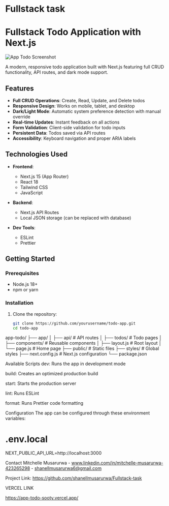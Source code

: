 # Fullstack task

# Fullstack Todo Application with Next.js

![App Todo Screenshot](/public/2025-08-14.png) 

A modern, responsive todo application built with Next.js featuring full CRUD functionality, API routes, and dark mode support.

## Features

- **Full CRUD Operations**: Create, Read, Update, and Delete todos
- **Responsive Design**: Works on mobile, tablet, and desktop
- **Dark/Light Mode**: Automatic system preference detection with manual override
- **Real-time Updates**: Instant feedback on all actions
- **Form Validation**: Client-side validation for todo inputs
- **Persistent Data**: Todos saved via API routes
- **Accessibility**: Keyboard navigation and proper ARIA labels

## Technologies Used

- **Frontend**: 
  - Next.js 15 (App Router)
  - React 18
  - Tailwind CSS
  - JavaScript

- **Backend**:
  - Next.js API Routes
  - Local JSON storage (can be replaced with database)

- **Dev Tools**:
  - ESLint
  - Prettier
  

## Getting Started

### Prerequisites

- Node.js 18+
- npm or yarn

### Installation

1. Clone the repository:
   ```bash
   git clone https://github.com/yourusername/todo-app.git
   cd todo-app


  app-todo/
├── app/
│   ├── api/               # API routes
│   ├── todos/             # Todo pages
│   ├── components/        # Reusable components
│   ├── layout.js          # Root layout
│   └── page.js            # Home page
├── public/                # Static files
├── styles/                # Global styles
├── next.config.js         # Next.js configuration
└── package.json

Available Scripts
dev: Runs the app in development mode

build: Creates an optimized production build

start: Starts the production server

lint: Runs ESLint

format: Runs Prettier code formatting

Configuration
The app can be configured through these environment variables:

# .env.local
NEXT_PUBLIC_API_URL=http://localhost:3000

Contact
Mitchelle Musarurwa - www.linkedin.com/in/mitchelle-musarurwa-423265298 - shanellmusarurwa6@gmail.com

Project Link: https://github.com/shanellmusarurwa/Fullstack-task

VERCEL LINK

https://app-todo-sooty.vercel.app/

